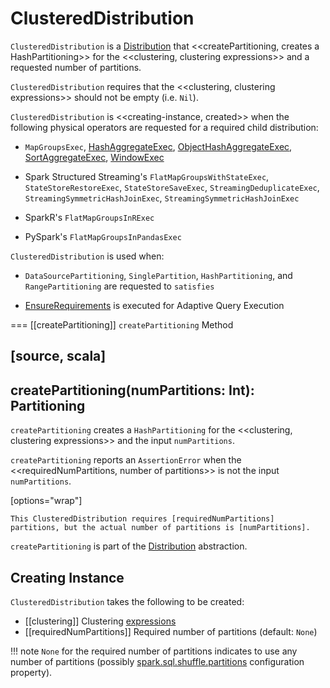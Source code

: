 # ClusteredDistribution

`ClusteredDistribution` is a [Distribution](Distribution.md) that <<createPartitioning, creates a HashPartitioning>> for the <<clustering, clustering expressions>> and a requested number of partitions.

`ClusteredDistribution` requires that the <<clustering, clustering expressions>> should not be empty (i.e. `Nil`).

`ClusteredDistribution` is <<creating-instance, created>> when the following physical operators are requested for a required child distribution:

* `MapGroupsExec`, [HashAggregateExec](HashAggregateExec.md#requiredChildDistribution), [ObjectHashAggregateExec](ObjectHashAggregateExec.md#requiredChildDistribution), [SortAggregateExec](SortAggregateExec.md#requiredChildDistribution), [WindowExec](WindowExec.md#requiredChildDistribution)

* Spark Structured Streaming's `FlatMapGroupsWithStateExec`, `StateStoreRestoreExec`, `StateStoreSaveExec`, `StreamingDeduplicateExec`, `StreamingSymmetricHashJoinExec`, `StreamingSymmetricHashJoinExec`

* SparkR's `FlatMapGroupsInRExec`

* PySpark's `FlatMapGroupsInPandasExec`

`ClusteredDistribution` is used when:

* `DataSourcePartitioning`, `SinglePartition`, `HashPartitioning`, and `RangePartitioning` are requested to `satisfies`

* [EnsureRequirements](../physical-optimizations/EnsureRequirements.md) is executed for Adaptive Query Execution

=== [[createPartitioning]] `createPartitioning` Method

[source, scala]
----
createPartitioning(numPartitions: Int): Partitioning
----

`createPartitioning` creates a `HashPartitioning` for the <<clustering, clustering expressions>> and the input `numPartitions`.

`createPartitioning` reports an `AssertionError` when the <<requiredNumPartitions, number of partitions>> is not the input `numPartitions`.

[options="wrap"]
```
This ClusteredDistribution requires [requiredNumPartitions] partitions, but the actual number of partitions is [numPartitions].
```

`createPartitioning` is part of the [Distribution](Distribution.md#createPartitioning) abstraction.

## Creating Instance

`ClusteredDistribution` takes the following to be created:

* [[clustering]] Clustering [expressions](../expressions/Expression.md)
* [[requiredNumPartitions]] Required number of partitions (default: `None`)

!!! note
    `None` for the required number of partitions indicates to use any number of partitions (possibly [spark.sql.shuffle.partitions](../configuration-properties.md#spark.sql.shuffle.partitions) configuration property).
